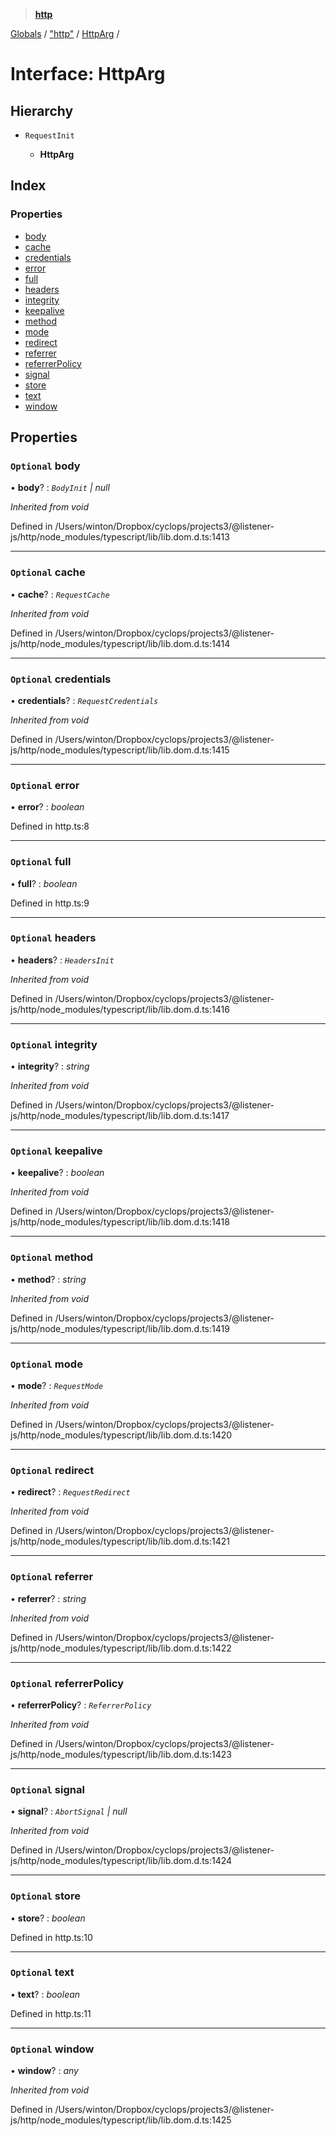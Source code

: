 > **[http](../README.md)**

[Globals](../globals.md) / ["http"](../modules/_http_.md) / [HttpArg](_http_.httparg.md) /

# Interface: HttpArg

## Hierarchy

* `RequestInit`

  * **HttpArg**

## Index

### Properties

* [body](_http_.httparg.md#optional-body)
* [cache](_http_.httparg.md#optional-cache)
* [credentials](_http_.httparg.md#optional-credentials)
* [error](_http_.httparg.md#optional-error)
* [full](_http_.httparg.md#optional-full)
* [headers](_http_.httparg.md#optional-headers)
* [integrity](_http_.httparg.md#optional-integrity)
* [keepalive](_http_.httparg.md#optional-keepalive)
* [method](_http_.httparg.md#optional-method)
* [mode](_http_.httparg.md#optional-mode)
* [redirect](_http_.httparg.md#optional-redirect)
* [referrer](_http_.httparg.md#optional-referrer)
* [referrerPolicy](_http_.httparg.md#optional-referrerpolicy)
* [signal](_http_.httparg.md#optional-signal)
* [store](_http_.httparg.md#optional-store)
* [text](_http_.httparg.md#optional-text)
* [window](_http_.httparg.md#optional-window)

## Properties

### `Optional` body

• **body**? : *`BodyInit` | null*

*Inherited from void*

Defined in /Users/winton/Dropbox/cyclops/projects3/@listener-js/http/node_modules/typescript/lib/lib.dom.d.ts:1413

___

### `Optional` cache

• **cache**? : *`RequestCache`*

*Inherited from void*

Defined in /Users/winton/Dropbox/cyclops/projects3/@listener-js/http/node_modules/typescript/lib/lib.dom.d.ts:1414

___

### `Optional` credentials

• **credentials**? : *`RequestCredentials`*

*Inherited from void*

Defined in /Users/winton/Dropbox/cyclops/projects3/@listener-js/http/node_modules/typescript/lib/lib.dom.d.ts:1415

___

### `Optional` error

• **error**? : *boolean*

Defined in http.ts:8

___

### `Optional` full

• **full**? : *boolean*

Defined in http.ts:9

___

### `Optional` headers

• **headers**? : *`HeadersInit`*

*Inherited from void*

Defined in /Users/winton/Dropbox/cyclops/projects3/@listener-js/http/node_modules/typescript/lib/lib.dom.d.ts:1416

___

### `Optional` integrity

• **integrity**? : *string*

*Inherited from void*

Defined in /Users/winton/Dropbox/cyclops/projects3/@listener-js/http/node_modules/typescript/lib/lib.dom.d.ts:1417

___

### `Optional` keepalive

• **keepalive**? : *boolean*

*Inherited from void*

Defined in /Users/winton/Dropbox/cyclops/projects3/@listener-js/http/node_modules/typescript/lib/lib.dom.d.ts:1418

___

### `Optional` method

• **method**? : *string*

*Inherited from void*

Defined in /Users/winton/Dropbox/cyclops/projects3/@listener-js/http/node_modules/typescript/lib/lib.dom.d.ts:1419

___

### `Optional` mode

• **mode**? : *`RequestMode`*

*Inherited from void*

Defined in /Users/winton/Dropbox/cyclops/projects3/@listener-js/http/node_modules/typescript/lib/lib.dom.d.ts:1420

___

### `Optional` redirect

• **redirect**? : *`RequestRedirect`*

*Inherited from void*

Defined in /Users/winton/Dropbox/cyclops/projects3/@listener-js/http/node_modules/typescript/lib/lib.dom.d.ts:1421

___

### `Optional` referrer

• **referrer**? : *string*

*Inherited from void*

Defined in /Users/winton/Dropbox/cyclops/projects3/@listener-js/http/node_modules/typescript/lib/lib.dom.d.ts:1422

___

### `Optional` referrerPolicy

• **referrerPolicy**? : *`ReferrerPolicy`*

*Inherited from void*

Defined in /Users/winton/Dropbox/cyclops/projects3/@listener-js/http/node_modules/typescript/lib/lib.dom.d.ts:1423

___

### `Optional` signal

• **signal**? : *`AbortSignal` | null*

*Inherited from void*

Defined in /Users/winton/Dropbox/cyclops/projects3/@listener-js/http/node_modules/typescript/lib/lib.dom.d.ts:1424

___

### `Optional` store

• **store**? : *boolean*

Defined in http.ts:10

___

### `Optional` text

• **text**? : *boolean*

Defined in http.ts:11

___

### `Optional` window

• **window**? : *any*

*Inherited from void*

Defined in /Users/winton/Dropbox/cyclops/projects3/@listener-js/http/node_modules/typescript/lib/lib.dom.d.ts:1425
